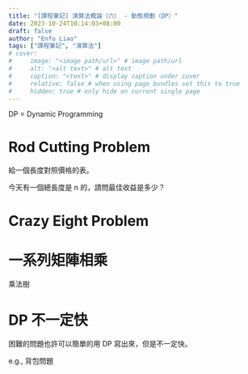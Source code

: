 ```yaml
---
title: "[課程筆記] 演算法概論（六） - 動態規劃（DP）"
date: 2023-10-24T10:14:03+08:00
draft: false
author: "Enfu Liao"
tags: ["課程筆記", "演算法"]
# cover:
#     image: "<image path/url>" # image path/url
#     alt: "<alt text>" # alt text
#     caption: "<text>" # display caption under cover
#     relative: false # when using page bundles set this to true
#     hidden: true # only hide on current single page
---
```


DP = Dynamic Programming

# Rod Cutting Problem

給一個長度對照價格的表。

今天有一個總長度是 n 的，請問最佳收益是多少？

# Crazy Eight Problem

# 一系列矩陣相乘

乘法樹

# DP 不一定快

困難的問題也許可以簡單的用 DP 寫出來，但是不一定快。

e.g., 背包問題